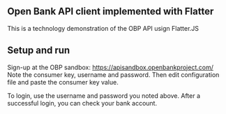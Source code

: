 ## Open Bank API client implemented with Flatter

This is a technology demonstration of the OBP API usign Flatter.JS

## Setup and run

Sign-up at the OBP sandbox: https://apisandbox.openbankproject.com/ Note the consumer key, username and password. Then edit configuration file and paste the consumer key value.

To login, use the username and password you noted above. After a successful login, you can check your bank account.

